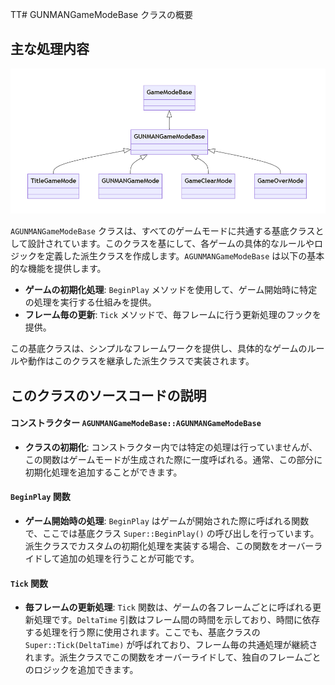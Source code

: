 TT# GUNMANGameModeBase クラスの概要

## 主な処理内容

![GameMode_ClassDiagram](Images/GameMode_ClassDiagram.png)  

`AGUNMANGameModeBase` クラスは、すべてのゲームモードに共通する基底クラスとして設計されています。このクラスを基にして、各ゲームの具体的なルールやロジックを定義した派生クラスを作成します。`AGUNMANGameModeBase` は以下の基本的な機能を提供します。

- **ゲームの初期化処理**: `BeginPlay` メソッドを使用して、ゲーム開始時に特定の処理を実行する仕組みを提供。
- **フレーム毎の更新**: `Tick` メソッドで、毎フレームに行う更新処理のフックを提供。

この基底クラスは、シンプルなフレームワークを提供し、具体的なゲームのルールや動作はこのクラスを継承した派生クラスで実装されます。

## このクラスのソースコードの説明

#### コンストラクター `AGUNMANGameModeBase::AGUNMANGameModeBase`
- **クラスの初期化**: コンストラクター内では特定の処理は行っていませんが、この関数はゲームモードが生成された際に一度呼ばれる。通常、この部分に初期化処理を追加することができます。

#### `BeginPlay` 関数
- **ゲーム開始時の処理**: `BeginPlay` はゲームが開始された際に呼ばれる関数で、ここでは基底クラス `Super::BeginPlay()` の呼び出しを行っています。派生クラスでカスタムの初期化処理を実装する場合、この関数をオーバーライドして追加の処理を行うことが可能です。

#### `Tick` 関数
- **毎フレームの更新処理**: `Tick` 関数は、ゲームの各フレームごとに呼ばれる更新処理です。`DeltaTime` 引数はフレーム間の時間を示しており、時間に依存する処理を行う際に使用されます。ここでも、基底クラスの `Super::Tick(DeltaTime)` が呼ばれており、フレーム毎の共通処理が継続されます。派生クラスでこの関数をオーバーライドして、独自のフレームごとのロジックを追加できます。